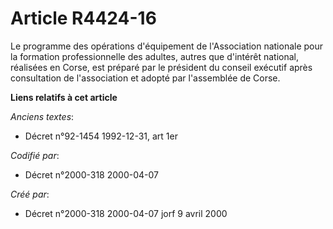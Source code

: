 # Article R4424-16

Le programme des opérations d'équipement de l'Association nationale pour la formation professionnelle des adultes, autres que
d'intérêt national, réalisées en Corse, est préparé par le président du conseil exécutif après consultation de l'association
et adopté par l'assemblée de Corse.

**Liens relatifs à cet article**

_Anciens textes_:

  - Décret n°92-1454 1992-12-31, art 1er

_Codifié par_:

  - Décret n°2000-318 2000-04-07

_Créé par_:

  - Décret n°2000-318 2000-04-07 jorf 9 avril 2000
